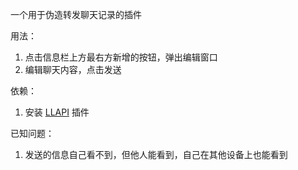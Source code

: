 一个用于伪造转发聊天记录的插件

用法：
1. 点击信息栏上方最右方新增的按钮，弹出编辑窗口
2. 编辑聊天内容，点击发送

依赖：
1. 安装 [LLAPI](https://github.com/Night-stars-1/LiteLoaderQQNT-Plugin-LLAPI) 插件

已知问题：
1. 发送的信息自己看不到，但他人能看到，自己在其他设备上也能看到